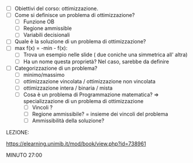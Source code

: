
- [ ] Obiettivi del corso: ottimizzazione. 
- [ ] Come si definisce un problema di ottimizzazione?
	- [ ] Funzione OB
	- [ ] Regione ammissible
	- [ ] Variabili decisionali
- [ ] Quale è la soluzione di un problema di ottimizzazione? 
- [ ] max f(x) = -min - f(x):
	- [ ] Trova un esempio nelle slide ( due coniche una simmetrica all' altra)
	- [ ] Ha un nome questa proprietà? Nel caso, sarebbe da definire
- [ ] Categorizzazione di un problema? 
	- [ ] minimo/massimo
	- [ ] ottimizzazione vincolata / ottimizzazione non vincolata
	- [ ] ottimizzazione intera / binaria / mista 
	- [ ] Cosa è un problema di Programmazione matematica?  => specializzazione di un problema di ottimizzazione
		- [ ] Vincoli ?
		- [ ] Regione ammissibile? = insieme dei vincoli del problema
		- [ ] Ammissibilità della soluzione? 

LEZIONE: 

https://elearning.unimib.it/mod/book/view.php?id=738961

MINUTO 27:00






